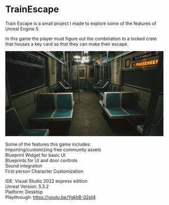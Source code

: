 # TrainEscape
Train Escape is a small project I made to explore some of the features of Unreal Engine 5

In this game the player must figure out the combination to a locked crate that houses a key card so that they can make their escape.

<img src="/Documentation/Train_Escape_Splash.png" width="500">

Some of the features this game includes:  
Importing/customizing free community assets  
Blueprint Widget for basic UI  
Blueprints for UI and door controls   
Sound integration  
First person Character Customization  

IDE: Visual Studio 2022 express edition  
Unreal Version: 5.3.2  
Platform: Desktop  
Playthrough: https://youtu.be/YgkhB-02pI4
